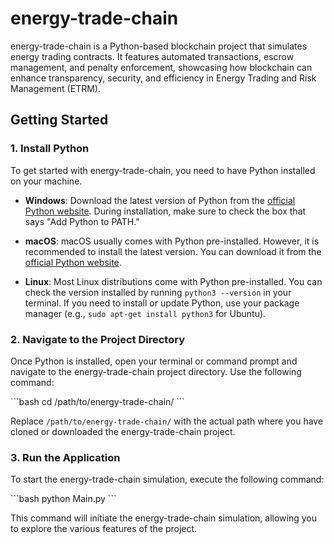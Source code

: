 
# energy-trade-chain

energy-trade-chain is a Python-based blockchain project that simulates energy trading contracts. It features automated transactions, escrow management, and penalty enforcement, showcasing how blockchain can enhance transparency, security, and efficiency in Energy Trading and Risk Management (ETRM).

## Getting Started

### 1. Install Python

To get started with energy-trade-chain, you need to have Python installed on your machine.

- **Windows**: Download the latest version of Python from the [official Python website](https://www.python.org/downloads/). During installation, make sure to check the box that says "Add Python to PATH."

- **macOS**: macOS usually comes with Python pre-installed. However, it is recommended to install the latest version. You can download it from the [official Python website](https://www.python.org/downloads/).

- **Linux**: Most Linux distributions come with Python pre-installed. You can check the version installed by running `python3 --version` in your terminal. If you need to install or update Python, use your package manager (e.g., `sudo apt-get install python3` for Ubuntu).

### 2. Navigate to the Project Directory

Once Python is installed, open your terminal or command prompt and navigate to the energy-trade-chain project directory. Use the following command:

\`\`\`bash
cd /path/to/energy-trade-chain/
\`\`\`

Replace `/path/to/energy-trade-chain/` with the actual path where you have cloned or downloaded the energy-trade-chain project.

### 3. Run the Application

To start the energy-trade-chain simulation, execute the following command:

\`\`\`bash
python Main.py
\`\`\`

This command will initiate the energy-trade-chain simulation, allowing you to explore the various features of the project.
